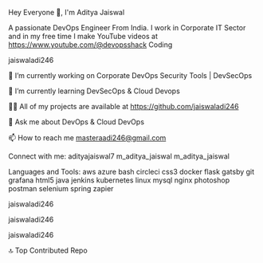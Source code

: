 Hey Everyone 👋, I'm Aditya Jaiswal

A passionate DevOps Engineer From India. I work in Corporate IT Sector and in my free time I make YouTube videos at https://www.youtube.com/@devopsshack
Coding

jaiswaladi246

🔭 I’m currently working on Corporate DevOps Security Tools | DevSecOps

🌱 I’m currently learning DevSecOps & Cloud Devops

👨‍💻 All of my projects are available at https://github.com/jaiswaladi246

💬 Ask me about DevOps & Cloud DevOps

📫 How to reach me masteraadi246@gmail.com

Connect with me:
adityajaiswal7 m_aditya_jaiswal m_aditya_jaiswal

Languages and Tools:
aws azure bash circleci css3 docker flask gatsby git grafana html5 java jenkins kubernetes linux mysql nginx photoshop postman selenium spring zapier

jaiswaladi246

 jaiswaladi246

jaiswaladi246

🔝 Top Contributed Repo


